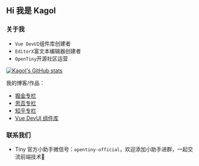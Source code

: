 ## Hi 我是 Kagol

### 关于我

- `Vue DevUI`组件库创建者
- `EditorX`富文本编辑器创建者
- `OpenTiny`开源社区运营

[![Kagol's GitHub stats](https://github-readme-stats.vercel.app/api?username=kagol&show_icons=true)](https://github.com/anuraghazra/github-readme-stats)

我的博客/作品：

- [掘金专栏](https://juejin.cn/user/1504599026445150)
- [思否专栏](https://segmentfault.com/u/kagol)
- [知乎专栏](https://www.zhihu.com/people/kagol)
- [Vue DevUI 组件库](https://github.com/DevCloudFE/vue-devui)

### 联系我们

- Tiny 官方小助手微信号：`opentiny-official`，欢迎添加小助手进群，一起交流前端技术🤝

